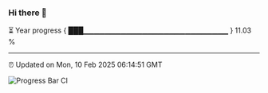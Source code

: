 ### Hi there 👋

⏳ Year progress { ███▁▁▁▁▁▁▁▁▁▁▁▁▁▁▁▁▁▁▁▁▁▁▁▁▁▁▁ } 11.03 %

---

⏰ Updated on Mon, 10 Feb 2025 06:14:51 GMT

![Progress Bar CI](https://github.com/Shyam-Makwana/GitHub-Actions-Demo/workflows/Progress%20Bar%20CI/badge.svg)
